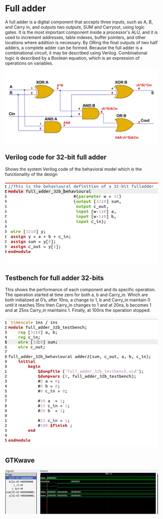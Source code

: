 # Full adder
A full adder is a digital component that accepts three inputs, such as A, B, and Carry in, and outputs two outputs, SUM and Carryout, using logic gates. It is the most important component inside a processor's ALU, and it is used to increment addresses, table indexes, buffer pointers, and other locations where addition is necessary. By ORing the final outputs of two half adders, a complete adder can be formed. Because the full adder is a combinational circuit, it may be described using Verilog. Combinational logic is described by a Boolean equation, which is an expression of operations on variables.

![img](/pix/F5.png)

## Verilog code for 32-bit full adder 
Shows the system Verilog code of the behavioral model which is the functionality of the design

![img](/pix/F1_32.png)

## Testbench for full adder 32-bits
This shows the performance of each component and its specific operation. The operation started at time zero for both a, b and Carry_in. Which are both initialized at 0’s, after 10ns, a change to 1, b and Carry_in maintain 0 until it reaches 15ns then Carry_in changes to 1 and at 20ns, b becomes 1 and at 25ns Carry_in maintains 1. Finally, at 100ns the operation stopped.

![img](/pix/F2_32.png)

## GTKwave

![img](/pix/F3_32.png)

